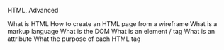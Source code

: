 HTML, Advanced

What is HTML
How to create an HTML page from a wireframe
What is a markup language
What is the DOM
What is an element / tag
What is an attribute
What the purpose of each HTML tag
